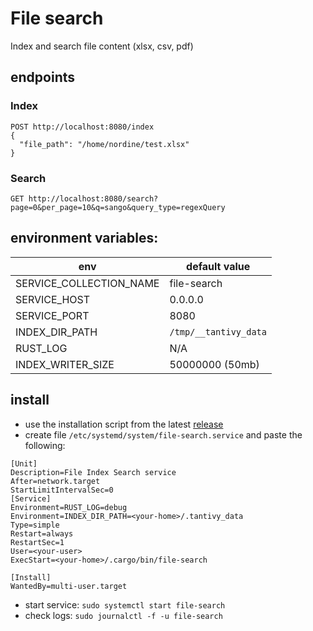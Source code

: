 # File search
Index and search file content (xlsx, csv, pdf)

## endpoints

### Index

```
POST http://localhost:8080/index
{
  "file_path": "/home/nordine/test.xlsx"
}

```

### Search

```
GET http://localhost:8080/search?page=0&per_page=10&q=sango&query_type=regexQuery
```

## environment variables:

| **env**                        | **default value**                   |
| ------------------------------ | ----------------------------------- |
| SERVICE_COLLECTION_NAME        | file-search                         |
| SERVICE_HOST                   | 0.0.0.0                             |
| SERVICE_PORT                   | 8080                                |
| INDEX_DIR_PATH                 | `/tmp/__tantivy_data`               |
| RUST_LOG                       | N/A                                 |
| INDEX_WRITER_SIZE              | 50000000 (50mb)                     |

## install
- use the installation script from the latest [release](https://github.com/nbittich/file-search/releases)
- create file `/etc/systemd/system/file-search.service` and paste the following:


```
[Unit]
Description=File Index Search service
After=network.target
StartLimitIntervalSec=0
[Service]
Environment=RUST_LOG=debug
Environment=INDEX_DIR_PATH=<your-home>/.tantivy_data
Type=simple
Restart=always
RestartSec=1
User=<your-user>
ExecStart=<your-home>/.cargo/bin/file-search

[Install]
WantedBy=multi-user.target
```

- start service: `sudo systemctl start file-search`
- check logs: `sudo journalctl -f -u file-search`
